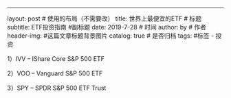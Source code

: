 ---
layout:     post                    # 使用的布局（不需要改）
title:      世界上最便宜的ETF               # 标题 
subtitle:   ETF投资指南 #副标题
date:     2019-7-28              # 时间
author:     by                     # 作者
header-img:     #这篇文章标题背景图片
catalog: true                       # 是否归档
tags:                               #标签
    - 投资
    
  1）IVV – IShare Core S&P 500 ETF

  2）VOO – Vanguard S&P 500 ETF

  3）SPY – SPDR S&P 500 ETF Trust

